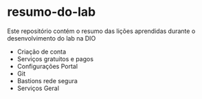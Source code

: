 # resumo-do-lab
Este repositório contém o resumo das lições aprendidas durante o desenvolvimento do lab na DIO

- Criação de conta
- Serviços gratuitos e pagos
- Configurações Portal
- Git
- Bastions rede segura
- Serviços Geral
